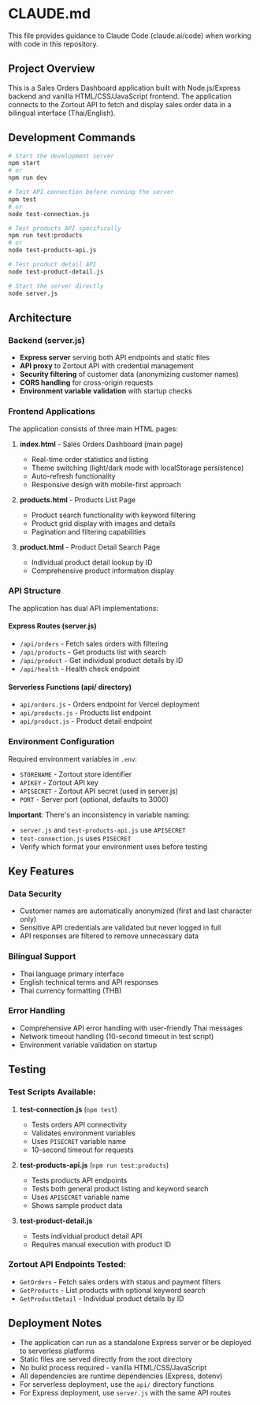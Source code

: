 # CLAUDE.md

This file provides guidance to Claude Code (claude.ai/code) when working with code in this repository.

## Project Overview

This is a Sales Orders Dashboard application built with Node.js/Express backend and vanilla HTML/CSS/JavaScript frontend. The application connects to the Zortout API to fetch and display sales order data in a bilingual interface (Thai/English).

## Development Commands

```bash
# Start the development server
npm start
# or
npm run dev

# Test API connection before running the server
npm test
# or
node test-connection.js

# Test products API specifically
npm run test:products
# or
node test-products-api.js

# Test product detail API
node test-product-detail.js

# Start the server directly
node server.js
```

## Architecture

### Backend (server.js)
- **Express server** serving both API endpoints and static files
- **API proxy** to Zortout API with credential management
- **Security filtering** of customer data (anonymizing customer names)
- **CORS handling** for cross-origin requests
- **Environment variable validation** with startup checks

### Frontend Applications
The application consists of three main HTML pages:
1. **index.html** - Sales Orders Dashboard (main page)
   - Real-time order statistics and listing
   - Theme switching (light/dark mode with localStorage persistence)
   - Auto-refresh functionality
   - Responsive design with mobile-first approach

2. **products.html** - Products List Page
   - Product search functionality with keyword filtering
   - Product grid display with images and details
   - Pagination and filtering capabilities

3. **product.html** - Product Detail Search Page
   - Individual product detail lookup by ID
   - Comprehensive product information display

### API Structure
The application has dual API implementations:

#### Express Routes (server.js)
- `/api/orders` - Fetch sales orders with filtering
- `/api/products` - Get products list with search
- `/api/product` - Get individual product details by ID
- `/api/health` - Health check endpoint

#### Serverless Functions (api/ directory)
- `api/orders.js` - Orders endpoint for Vercel deployment
- `api/products.js` - Products list endpoint
- `api/product.js` - Product detail endpoint

### Environment Configuration
Required environment variables in `.env`:
- `STORENAME` - Zortout store identifier
- `APIKEY` - Zortout API key  
- `APISECRET` - Zortout API secret (used in server.js)
- `PORT` - Server port (optional, defaults to 3000)

**Important**: There's an inconsistency in variable naming:
- `server.js` and `test-products-api.js` use `APISECRET`
- `test-connection.js` uses `PISECRET`
- Verify which format your environment uses before testing

## Key Features

### Data Security
- Customer names are automatically anonymized (first and last character only)
- Sensitive API credentials are validated but never logged in full
- API responses are filtered to remove unnecessary data

### Bilingual Support
- Thai language primary interface
- English technical terms and API responses
- Thai currency formatting (THB)

### Error Handling
- Comprehensive API error handling with user-friendly Thai messages
- Network timeout handling (10-second timeout in test script)
- Environment variable validation on startup

## Testing

### Test Scripts Available:
1. **test-connection.js** (`npm test`)
   - Tests orders API connectivity
   - Validates environment variables
   - Uses `PISECRET` variable name
   - 10-second timeout for requests

2. **test-products-api.js** (`npm run test:products`)
   - Tests products API endpoints
   - Tests both general product listing and keyword search
   - Uses `APISECRET` variable name
   - Shows sample product data

3. **test-product-detail.js**
   - Tests individual product detail API
   - Requires manual execution with product ID

### Zortout API Endpoints Tested:
- `GetOrders` - Fetch sales orders with status and payment filters
- `GetProducts` - List products with optional keyword search
- `GetProductDetail` - Individual product details by ID

## Deployment Notes

- The application can run as a standalone Express server or be deployed to serverless platforms
- Static files are served directly from the root directory
- No build process required - vanilla HTML/CSS/JavaScript
- All dependencies are runtime dependencies (Express, dotenv)
- For serverless deployment, use the `api/` directory functions
- For Express deployment, use `server.js` with the same API routes